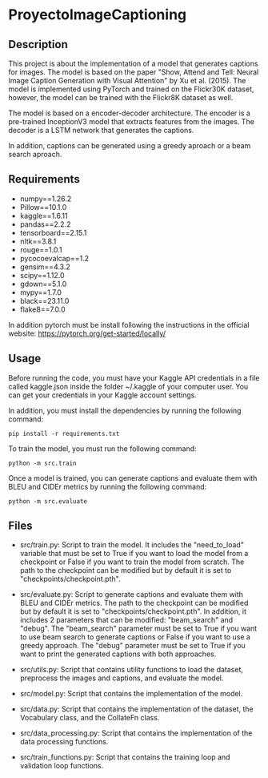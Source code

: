 # ProyectoImageCaptioning

## Description
This project is about the implementation of a model that generates captions for images. The model is based on the paper "Show, Attend and Tell: Neural Image Caption Generation with Visual Attention" by Xu et al. (2015). The model is implemented using PyTorch and trained on the Flickr30K dataset,
however, the model can be trained with the Flickr8K dataset as well. 

The model is based on a encoder-decoder architecture. The encoder is a pre-trained InceptionV3 model that extracts features from the images. The decoder is a LSTM network that generates the captions.

In addition, captions can be generated using a greedy aproach or a beam search aproach.

## Requirements
- numpy==1.26.2
- Pillow==10.1.0
- kaggle==1.6.11
- pandas==2.2.2
- tensorboard==2.15.1
- nltk==3.8.1
- rouge==1.0.1
- pycocoevalcap==1.2
- gensim==4.3.2
- scipy==1.12.0
- gdown==5.1.0
- mypy==1.7.0
- black==23.11.0
- flake8==7.0.0

In addition pytorch must be install following the instructions in the official website: https://pytorch.org/get-started/locally/


## Usage
Before running the code, you must have your Kaggle API credentials in a file called kaggle.json inside the folder ~/.kaggle of your computer user. You can get your credentials in your Kaggle account settings.

In addition, you must install the dependencies by running the following command:
```
pip install -r requirements.txt
```

To train the model, you must run the following command:
```
python -m src.train
```

Once a model is trained, you can generate captions and evaluate them with BLEU and CIDEr metrics by running the following command:
```
python -m src.evaluate
```

## Files
- src/train.py: Script to train the model. It includes the "need_to_load" variable that must be set to True if you want to load the model from a checkpoint or False if you want to train the model from scratch. The path to the checkpoint can be modified but by default it is set to "checkpoints/checkpoint.pth".

- src/evaluate.py: Script to generate captions and evaluate them with BLEU and CIDEr metrics. The path to the checkpoint can be modified but by default it is set to "checkpoints/checkpoint.pth". In addition, it includes 2 parameters that can be modified: "beam_search" and "debug". The "beam_search" parameter must be set to True if you want to use beam search to generate captions or False if you want to use a greedy approach. The "debug" parameter must be set to True if you want to print the generated captions with both approaches.

- src/utils.py: Script that contains utility functions to load the dataset, preprocess the images and captions, and evaluate the model.

- src/model.py: Script that contains the implementation of the model.

- src/data.py: Script that contains the implementation of the dataset, the Vocabulary class, and the CollateFn class.

- src/data_processing.py: Script that contains the implementation of the data processing functions.

- src/train_functions.py: Script that contains the training loop and validation loop functions.